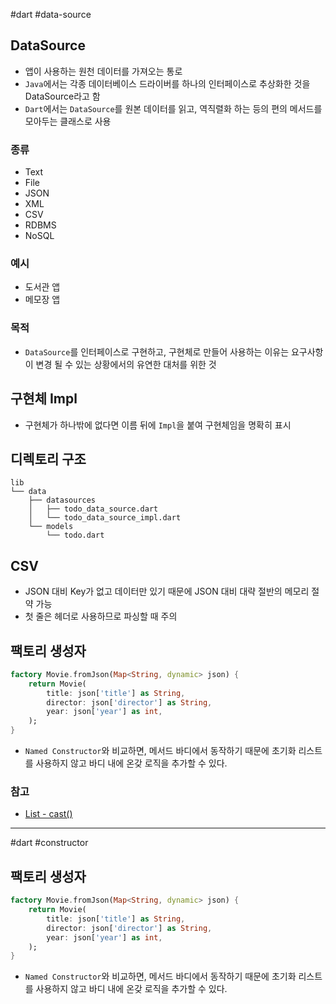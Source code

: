 #dart #data-source

## DataSource
- 앱이 사용하는 원천 데이터를 가져오는 통로
- `Java`에서는 각종 데이터베이스 드라이버를 하나의 인터페이스로 추상화한 것을 DataSource라고 함
- `Dart`에서는 `DataSource`를 원본 데이터를 읽고, 역직렬화 하는 등의 편의 메서드를 모아두는 클래스로 사용

### 종류
- Text
- File
- JSON
- XML
- CSV
- RDBMS
- NoSQL

### 예시
- 도서관 앱
- 메모장 앱

### 목적
- `DataSource`를 인터페이스로 구현하고, 구현체로 만들어 사용하는 이유는 요구사항이 변경 될 수 있는 상황에서의 유연한 대처를 위한 것

## 구현체 Impl
- 구현체가 하나밖에 없다면 이름 뒤에 `Impl`을 붙여 구현체임을 명확히 표시

## 디렉토리 구조
```
lib
└── data
    ├── datasources
    │   ├── todo_data_source.dart
    │   └── todo_data_source_impl.dart
    └── models
        └── todo.dart
```


## CSV
- JSON 대비 Key가 없고 데이터만 있기 때문에 JSON 대비 대략 절반의 메모리 절약 가능
- 첫 줄은 헤더로 사용하므로 파싱할 때 주의

## 팩토리 생성자

```dart
factory Movie.fromJson(Map<String, dynamic> json) {
	return Movie(
		title: json['title'] as String,
		director: json['director'] as String,
		year: json['year'] as int,
	);
}
```
- `Named Constructor`와 비교하면, 메서드 바디에서 동작하기 때문에 초기화 리스트를 사용하지 않고 바디 내에 온갖 로직을 추가할 수 있다.


### 참고
- [List - cast()](https://api.flutter.dev/flutter/dart-core/List/cast.html)


---
#dart #constructor 

## 팩토리 생성자

```dart
factory Movie.fromJson(Map<String, dynamic> json) {
	return Movie(
		title: json['title'] as String,
		director: json['director'] as String,
		year: json['year'] as int,
	);
}
```
- `Named Constructor`와 비교하면, 메서드 바디에서 동작하기 때문에 초기화 리스트를 사용하지 않고 바디 내에 온갖 로직을 추가할 수 있다.